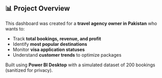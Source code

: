 ## 📊 Project Overview
This dashboard was created for a **travel agency owner in Pakistan** who wants to:
- Track **total bookings, revenue, and profit**
- Identify **most popular destinations**
- Monitor **visa application statuses**
- Understand **customer trends** to optimize packages

Built using **Power BI Desktop** with a simulated dataset of 200 bookings (sanitized for privacy).
